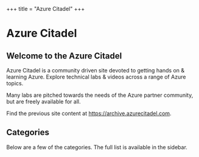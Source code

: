 +++
title = "Azure Citadel"
+++

# Azure Citadel

## Welcome to the Azure Citadel

Azure Citadel is a community driven site devoted to getting hands on & learning Azure. Explore technical labs & videos across a range of Azure topics.

Many labs are pitched towards the needs of the Azure partner community, but are freely available for all.

Find the previous site content at <https://archive.azurecitadel.com>.

## Categories

Below are a few of the categories. The full list is available in the sidebar.

